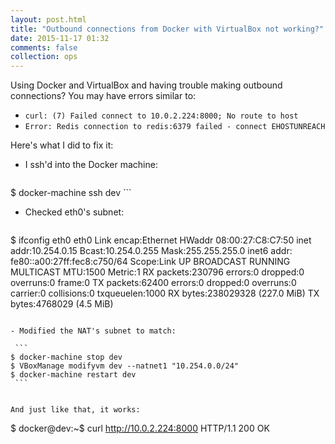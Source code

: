 ```yaml
---
layout: post.html
title: "Outbound connections from Docker with VirtualBox not working?"
date: 2015-11-17 01:32
comments: false
collection: ops
---
```


Using Docker and VirtualBox and having trouble making outbound
connections? You may have errors similar to:

- `curl: (7) Failed connect to 10.0.2.224:8000; No route to host`
- `Error: Redis connection to redis:6379 failed - connect EHOSTUNREACH`

Here's what I did to fix it:

- I ssh'd into the Docker machine:

    ```
$ docker-machine ssh dev
    ```

-  Checked eth0's subnet:
   ```
$ ifconfig eth0
eth0      Link encap:Ethernet  HWaddr 08:00:27:C8:C7:50
inet addr:10.254.0.15  Bcast:10.254.0.255  Mask:255.255.255.0
inet6 addr: fe80::a00:27ff:fec8:c750/64 Scope:Link
UP BROADCAST RUNNING MULTICAST  MTU:1500  Metric:1
RX packets:230796 errors:0 dropped:0 overruns:0 frame:0
TX packets:62400 errors:0 dropped:0 overruns:0 carrier:0
collisions:0 txqueuelen:1000
RX bytes:238029328 (227.0 MiB)  TX bytes:4768029 (4.5 MiB)
   ```

- Modified the NAT's subnet to match:

    ```
$ docker-machine stop dev
$ VBoxManage modifyvm dev --natnet1 "10.254.0.0/24"
$ docker-machine restart dev
    ```


And just like that, it works:

```
$ docker@dev:~$ curl http://10.0.2.224:8000
HTTP/1.1 200 OK
```
